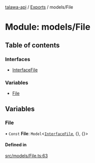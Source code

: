 [talawa-api](../README.md) / [Exports](../modules.md) / models/File

# Module: models/File

## Table of contents

### Interfaces

- [InterfaceFile](../interfaces/models_File.InterfaceFile.md)

### Variables

- [File](models_File.md#file)

## Variables

### File

• `Const` **File**: `Model`\<[`InterfaceFile`](../interfaces/models_File.InterfaceFile.md), {}, {}\>

#### Defined in

[src/models/File.ts:63](https://github.com/Veer0x1/talawa-api/blob/4ede423/src/models/File.ts#L63)

